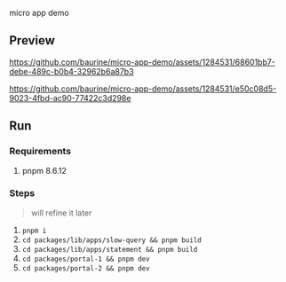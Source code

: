 micro app demo

## Preview

https://github.com/baurine/micro-app-demo/assets/1284531/68601bb7-debe-489c-b0b4-32962b6a87b3

https://github.com/baurine/micro-app-demo/assets/1284531/e50c08d5-9023-4fbd-ac90-77422c3d298e

## Run

### Requirements

1. pnpm 8.6.12

### Steps

> will refine it later

1. `pnpm i` 
1. `cd packages/lib/apps/slow-query && pnpm build`
1. `cd packages/lib/apps/statement && pnpm build`
1. `cd packages/portal-1 && pnpm dev`
1. `cd packages/portal-2 && pnpm dev`
